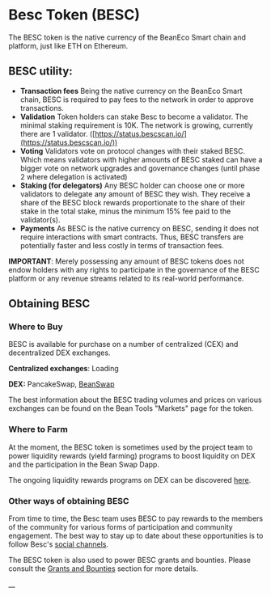 # Besc Token (BESC)

The BESC token is the native currency of the BeanEco Smart chain and platform, just like ETH on Ethereum.

## BESC utility:

* **Transaction fees** Being the native currency on the BeanEco Smart chain, BESC is required to pay fees to the network in order to approve transactions.
* **Validation** Token holders can stake Besc to become a validator. The minimal staking requirement is 10K. The network is growing, currently there are 1 validator. ([https://status.bescscan.io/](https://status.bescscan.io/))
* **Voting** Validators vote on protocol changes with their staked BESC. Which means validators with higher amounts of BESC staked can have a bigger vote on network upgrades and governance changes (until phase 2 where delegation is activated)
* **Staking (for delegators)** Any BESC holder can choose one or more validators to delegate any amount of BESC they wish. They receive a share of the BESC block rewards proportionate to the share of their stake in the total stake, minus the minimum 15% fee paid to the validator(s).
* **Payments** As BESC is the native currency on BESC, sending it does not require interactions with smart contracts. Thus, BESC transfers are potentially faster and less costly in terms of transaction fees.

**IMPORTANT**: Merely possessing any amount of BESC tokens does not endow holders with any rights to participate in the governance of the BESC platform or any revenue streams related to its real-world performance.

## Obtaining BESC

### Where to Buy

BESC is available for purchase on a number of centralized (CEX) and decentralized DEX exchanges.

**Centralized exchanges**: Loading

**DEX:**  PancakeSwap, [BeanSwap](https://beanswap.finance)

The best information about the BESC trading volumes and prices on various exchanges can be found on the Bean Tools "Markets" page for the token.



### Where to Farm

At the moment, the BESC token is sometimes used by the project team to power liquidity rewards (yield farming) programs to boost liquidity on DEX and the participation in the Bean Swap Dapp.

The ongoing liquidity rewards programs on DEX can be discovered [here](https://beanswap.finance).

### Other ways of obtaining BESC

From time to time, the Besc team uses BESC to pay rewards to the members of the community for various forms of participation and community engagement. The best way to stay up to date about these opportunities is to follow Besc's [social channels](https://t.me/beanecosystem).

The BESC token is also used to power BESC grants and bounties. Please consult the [Grants and Bounties](https://t.me/bescsupport) section for more details.

\_\_
